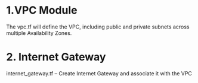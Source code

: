# 1.VPC Module

The vpc.tf will define the VPC, including public and private subnets across multiple Availability Zones.

# 2. Internet Gateway

internet_gateway.tf – Create Internet Gateway and associate it with the VPC
